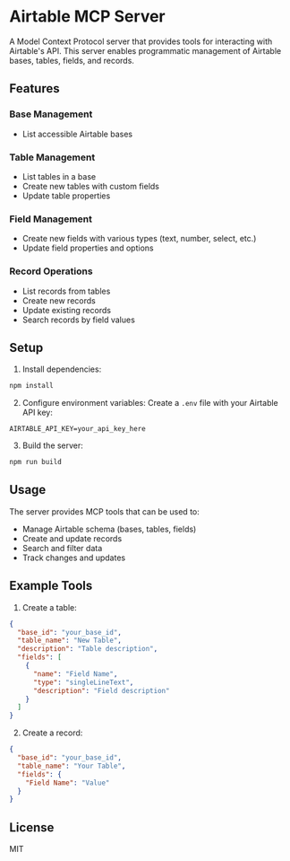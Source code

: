 # Airtable MCP Server

A Model Context Protocol server that provides tools for interacting with Airtable's API. This server enables programmatic management of Airtable bases, tables, fields, and records.

## Features

### Base Management
- List accessible Airtable bases

### Table Management
- List tables in a base
- Create new tables with custom fields
- Update table properties

### Field Management
- Create new fields with various types (text, number, select, etc.)
- Update field properties and options

### Record Operations
- List records from tables
- Create new records
- Update existing records
- Search records by field values

## Setup

1. Install dependencies:
```bash
npm install
```

2. Configure environment variables:
Create a `.env` file with your Airtable API key:
```
AIRTABLE_API_KEY=your_api_key_here
```

3. Build the server:
```bash
npm run build
```

## Usage

The server provides MCP tools that can be used to:
- Manage Airtable schema (bases, tables, fields)
- Create and update records
- Search and filter data
- Track changes and updates

## Example Tools

1. Create a table:
```json
{
  "base_id": "your_base_id",
  "table_name": "New Table",
  "description": "Table description",
  "fields": [
    {
      "name": "Field Name",
      "type": "singleLineText",
      "description": "Field description"
    }
  ]
}
```

2. Create a record:
```json
{
  "base_id": "your_base_id",
  "table_name": "Your Table",
  "fields": {
    "Field Name": "Value"
  }
}
```

## License

MIT
